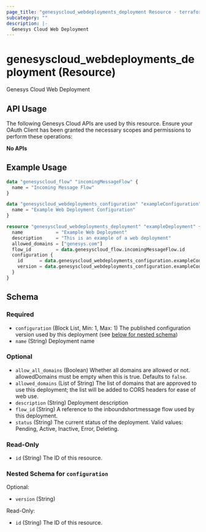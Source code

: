 ```yaml
---
page_title: "genesyscloud_webdeployments_deployment Resource - terraform-provider-genesyscloud-jonesb"
subcategory: ""
description: |-
  Genesys Cloud Web Deployment
---
```

# genesyscloud_webdeployments_deployment (Resource)

Genesys Cloud Web Deployment

## API Usage
The following Genesys Cloud APIs are used by this resource. Ensure your OAuth Client has been granted the necessary scopes and permissions to perform these operations:

**No APIs**

## Example Usage

```terraform
data "genesyscloud_flow" "incomingMessageFlow" {
  name = "Incoming Message Flow"
}

data "genesyscloud_webdeployments_configuration" "exampleConfiguration" {
  name = "Example Web Deployment Configuration"
}

resource "genesyscloud_webdeployments_deployment" "exampleDeployment" {
  name            = "Example Web Deployment"
  description     = "This is an example of a web deployment"
  allowed_domains = ["genesys.com"]
  flow_id         = data.genesyscloud_flow.incomingMessageFlow.id
  configuration {
    id      = data.genesyscloud_webdeployments_configuration.exampleConfiguration.id
    version = data.genesyscloud_webdeployments_configuration.exampleConfiguration.version
  }
}
```

<!-- schema generated by tfplugindocs -->
## Schema

### Required

- `configuration` (Block List, Min: 1, Max: 1) The published configuration version used by this deployment (see [below for nested schema](#nestedblock--configuration))
- `name` (String) Deployment name

### Optional

- `allow_all_domains` (Boolean) Whether all domains are allowed or not. allowedDomains must be empty when this is true. Defaults to `false`.
- `allowed_domains` (List of String) The list of domains that are approved to use this deployment; the list will be added to CORS headers for ease of web use.
- `description` (String) Deployment description
- `flow_id` (String) A reference to the inboundshortmessage flow used by this deployment.
- `status` (String) The current status of the deployment. Valid values: Pending, Active, Inactive, Error, Deleting.

### Read-Only

- `id` (String) The ID of this resource.

<a id="nestedblock--configuration"></a>
### Nested Schema for `configuration`

Optional:

- `version` (String)

Read-Only:

- `id` (String) The ID of this resource.


